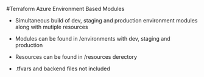 #Terraform Azure Environment Based Modules

  - Simultaneous build of dev, staging and production environment modules along with mutiple resources

  - Modules can be found in /environments with dev, staging and production

  - Resources can be found in /resources derectory

  - .tfvars and backend files not included
